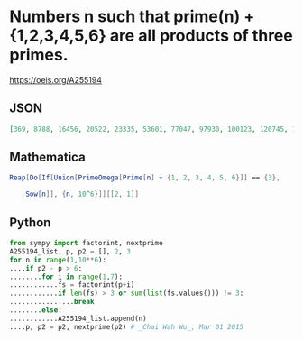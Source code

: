 # Numbers n such that prime\(n\) \+ \{1,2,3,4,5,6\} are all products of three primes\.
https://oeis.org/A255194
## JSON
```JSON
[369, 8788, 16456, 20522, 23335, 53601, 77047, 97930, 100123, 120745, 127847, 139723, 152996, 217177, 230179, 250248, 264618, 304656, 325478, 418592, 452277, 495518, 523028, 574110, 600888, 609574, 615102, 619844, 638584, 716516, 722010, 749479, 789769, 810082, 858158, 901322, 928090, 940735, 999329]
```
## Mathematica
```Mathematica
Reap[Do[If[Union[PrimeOmega[Prime[n] + {1, 2, 3, 4, 5, 6}]] == {3},
```
```Mathematica
    Sow[n]], {n, 10^6}]][[2, 1]]
```
## Python
```Python
from sympy import factorint, nextprime
A255194_list, p, p2 = [], 2, 3
for n in range(1,10**6):
....if p2 - p > 6:
........for i in range(1,7):
............fs = factorint(p+i)
............if len(fs) > 3 or sum(list(fs.values())) != 3:
................break
........else:
............A255194_list.append(n)
....p, p2 = p2, nextprime(p2) # _Chai Wah Wu_, Mar 01 2015
```
